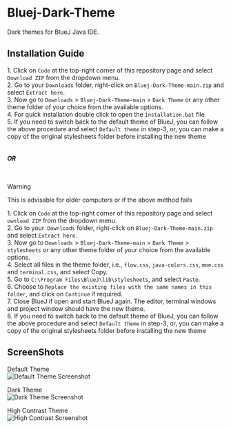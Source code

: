 # Bluej-Dark-Theme
Dark themes for BlueJ Java IDE.
  
## Installation Guide

1\. Click on ```Code``` at the top-right corner of this repository page and select ```Download ZIP``` from the dropdown menu.  
2. Go to your ```Downloads``` folder, right-click on ```Bluej-Dark-Theme-main.zip``` and select ```Extract here```.  
3. Now go to ```Downloads``` > ```Bluej-Dark-Theme-main``` > ```Dark Theme``` or any other theme folder of your choice from the available options.  
4. For quick installation double click to open the ```Installation.bat``` file  
5. If you need to switch back to the default theme of BlueJ, you can follow the above procedure and select ```Default theme``` in step-3, or, you can make a copy of the original stylesheets folder before installing the new theme   
<br>
<br>
   ***OR***  
<br>
<br>
> [!WARNING]
> This is advisable for older computers or if the above method fails

1\. Click on ```Code``` at the top-right corner of this repository page and select ```ownload ZIP``` from the dropdown menu.  
2. Go to your``` Downloads``` folder, right-click on ```Bluej-Dark-Theme-main.zip``` and select ```Extract here```.  
3. Now go to ```Downloads``` > ```Bluej-Dark-Theme-main``` > ```Dark Theme``` > ```stylesheets``` or any other theme folder of your choice from the available options.  
4. Select all files in the theme folder, i.e., ```flow.css```, ```java-colors.css```, ```moe.css``` and ```terminal.css```, and select Copy.  
5. Go to ```C:\Program Files\BlueJ\lib\stylesheets```, and select ```Paste```.  
6. Choose to ```Replace the existing files with the same names in this folder```, and click on ```Continue``` if required.  
7. Close BlueJ if open and start BlueJ again. The editor, terminal windows and project window should have the new theme.  
8. If you need to switch back to the default theme of BlueJ, you can follow the above procedure and select ```Default theme``` in step-3, or, you can make a copy of the original stylesheets folder before installing the new theme


## ScreenShots

Default Theme  
![Default Theme Screenshot](https://github.com/Laserbolt/Bluej-Dark-Theme/assets/160458697/5a471ed5-88c6-4459-9d69-ec891f2be617)  
  
Dark Theme  
![Dark Theme Screenshot](https://github.com/Laserbolt/Bluej-Dark-Theme/assets/160458697/f78acad7-83e3-4145-ba89-f0b7ea2892dc)  
  
High Contrast Theme  
![High Contrast Screenshot](https://github.com/Laserbolt/Bluej-Dark-Theme/assets/160458697/c6d5397a-e792-4e75-93e1-84c849e11033)





